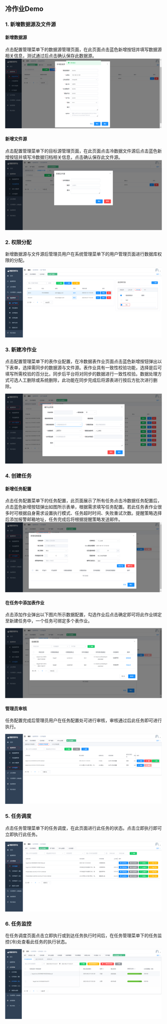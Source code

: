 

##  冷作业Demo

### 1. 新增数据源及文件源

#### 新增数据源
点击配置管理菜单下的数据源管理页面，在此页面点击蓝色新增按钮并填写数据源相关信息，测试通过后点击确认保存此数据源。
   ![image-20230621132912082](../../../images/whalealDataImages/image-20230621132912082.png)
#### 新增文件源

点击配置管理菜单下的目标源管理页面，在此页面点击冷数据文件源后点击蓝色新增按钮并填写冷数据归档相关信息，点击确认保存此文件源。
![image-20230619172709222](../../../images/whalealDataImages/image-20230619172709222.png)



### 2. 权限分配

新增数据源与文件源后管理员用户在系统管理菜单下的用户管理页面进行数据库权限的分配。
  
![权限分配.png](../../../images/whalealDataImages/权限分配.png)


### 3. 新建冷作业

点击配置管理菜单下的表作业配置，在冷数据表作业页面点击蓝色新增按钮弹出以下表单，选择需同步的数据源与文件源。表作业具有一致性校验功能，选择是后可填写所需校验的百分比，同步后平台将对同步的数据进行一致性校验。数据处理方式可选人工删除或系统删除，此功能在同步完成后将源表进行按后方批次进行删除。

![新建冷作业.png](../../../images/whalealDataImages/新建冷作业.png)

### 4. 创建任务


#### 新增任务配置
点击任务配置菜单下的任务配置，此页面展示了所有任务点击冷数据任务配置后，点击蓝色新增按钮弹出如图所示表单，根据需求填写任务配置。若此任务表作业很多时可根据自身需求设置执行模式、任务超时时间、失败重试次数。提醒策略选择后添加报警邮箱地址，任务完成后将根据提醒策略发送邮件。
![新增任务配置.png](../../../images/whalealDataImages/新增任务配置.png)


#### 在任务中添加表作业
点击添加作业弹出以下图片所示数据配置，勾选作业后点击确定即可将此作业绑定至新建任务中，一个任务可绑定多个表作业。

![添加表作业.png](../../../images/whalealDataImages/添加表作业.png)

#### 管理员审核

任务配置完成后管理员用户在任务配置处可进行审核，审核通过后此任务即可进行执行。

![管理员审核.png](../../../images/whalealDataImages/管理员审核.png)


### 5. 任务调度

点击任务管理菜单下的任务调度，在此页面进行此任务的状态。点击立即执行即可立即执行此任务。

![任务调度.png](../../../images/whalealDataImages/任务调度.png)


### 6. 任务监控


在任务调度页面点击立即执行或到达任务执行时间后，在任务管理菜单下的任务监控(冷)处查看此任务的执行状态。

![image-20230620150913972](../../../images/whalealDataImages/image-20230620150913972.png)

